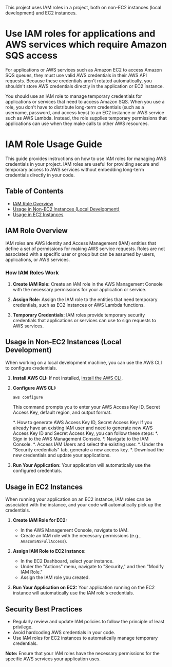 This project uses IAM roles in a project, both on non-EC2 instances (local development) and EC2 instances.

# Use IAM roles for applications and AWS services which require Amazon SQS access

For applications or AWS services such as Amazon EC2 to access Amazon SQS queues, they must use valid AWS credentials in their AWS API requests. Because these credentials aren't rotated automatically, you shouldn't store AWS credentials directly in the application or EC2 instance.

You should use an IAM role to manage temporary credentials for applications or services that need to access Amazon SQS. When you use a role, you don't have to distribute long-term credentials (such as a username, password, and access keys) to an EC2 instance or AWS service such as AWS Lambda. Instead, the role supplies temporary permissions that applications can use when they make calls to other AWS resources.

# IAM Role Usage Guide

This guide provides instructions on how to use IAM roles for managing AWS credentials in your project. IAM roles are useful for providing secure and temporary access to AWS services without embedding long-term credentials directly in your code.

## Table of Contents
- [IAM Role Overview](#iam-role-overview)
- [Usage in Non-EC2 Instances (Local Development)](#usage-in-non-ec2-instances-local-development)
- [Usage in EC2 Instances](#usage-in-ec2-instances)

## IAM Role Overview

IAM roles are AWS Identity and Access Management (IAM) entities that define a set of permissions for making AWS service requests. Roles are not associated with a specific user or group but can be assumed by users, applications, or AWS services.

### How IAM Roles Work
1. **Create IAM Role:** Create an IAM role in the AWS Management Console with the necessary permissions for your application or service.

2. **Assign Role:** Assign the IAM role to the entities that need temporary credentials, such as EC2 instances or AWS Lambda functions.

3. **Temporary Credentials:** IAM roles provide temporary security credentials that applications or services can use to sign requests to AWS services.

## Usage in Non-EC2 Instances (Local Development)

When working on a local development machine, you can use the AWS CLI to configure credentials.

1. **Install AWS CLI:** If not installed, [install the AWS CLI](https://aws.amazon.com/cli/).

2. **Configure AWS CLI:**
   ```bash
   aws configure
   ```
   This command prompts you to enter your AWS Access Key ID, Secret Access Key, default region, and output format.

   *. How to generate AWS Access Key ID, Secret Access Key:
   If you already have an existing IAM user and need to generate new AWS Access Key ID and Secret Access Key, you can follow these steps:
		*. Sign in to the AWS Management Console.
		*. Navigate to the IAM Console.
		*. Access IAM Users and select the existing user.
		*. Under the "Security credentials" tab, generate a new access key.
		*. Download the new credentials and update your applications.

3. **Run Your Application:** Your application will automatically use the configured credentials.

## Usage in EC2 Instances

When running your application on an EC2 instance, IAM roles can be associated with the instance, and your code will automatically pick up the credentials.

1. **Create IAM Role for EC2:**
   - In the AWS Management Console, navigate to IAM.
   - Create an IAM role with the necessary permissions (e.g., `AmazonSNSFullAccess`).

2. **Assign IAM Role to EC2 Instance:**
   - In the EC2 Dashboard, select your instance.
   - Under the "Actions" menu, navigate to "Security," and then "Modify IAM Role."
   - Assign the IAM role you created.

3. **Run Your Application on EC2:** Your application running on the EC2 instance will automatically use the IAM role's credentials.

## Security Best Practices

- Regularly review and update IAM policies to follow the principle of least privilege.
- Avoid hardcoding AWS credentials in your code.
- Use IAM roles for EC2 instances to automatically manage temporary credentials.

**Note:** Ensure that your IAM roles have the necessary permissions for the specific AWS services your application uses.
